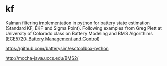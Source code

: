 # kf
Kalman filtering implementation in python for battery state estimation (Standard KF, EKF and Sigma Point). Following examples from Greg Plett at University of Colorado class on Battery Modeling and BMS Algorithims ([ECE5720: Battery Management and Control](http://mocha-java.uccs.edu/ECE5720/index.html))

https://github.com/batterysim/esctoolbox-python

http://mocha-java.uccs.edu/BMS2/
